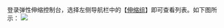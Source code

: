登录弹性伸缩控制台，选择左侧导航栏中的【[伸缩组](https://console.cloud.tencent.com/autoscaling/group)】即可查看列表。如下图所示：
![](https://main.qcloudimg.com/raw/850836d9d0a5f091d1863cbc2886abdb.png)

